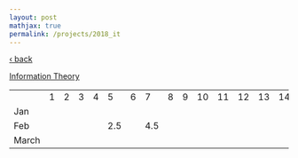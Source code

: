 ```yaml
---
layout: post
mathjax: true
permalink: /projects/2018_it
---
```

<a href="/projects/">&#8249; back</a>

[Information Theory](https://goo.gl/iFzv6d)


<table>
  <tbody>
    <tr>
      <td></td>
      <td>1</td>
      <td>2</td>
      <td>3</td>
      <td>4</td>
      <td>5</td>
      <td>6</td>
      <td>7</td>
      <td>8</td>
      <td>9</td>
      <td>10</td>
      <td>11</td>
      <td>12</td>
      <td>13</td>
      <td>14</td>
      <td>15</td>
      <td>16</td>
      <td>17</td>
      <td>18</td>
      <td>19</td>
      <td>20</td>
      <td>21</td>
      <td>22</td>
      <td>23</td>
      <td>24</td>
      <td>25</td>
      <td>26</td>
      <td>27</td>
      <td>28</td>
      <td>29</td>
      <td>30</td>
      <td>31</td>
      <td>s</td>
    </tr>
    <tr>
      <td>Jan</td>
      <td></td><!--1-->
      <td></td><!--2-->
      <td></td><!--3-->
      <td></td><!--4-->
      <td></td><!--5-->
      <td></td><!--6-->
      <td></td><!--7-->
      <td></td><!--8-->
      <td></td><!--9-->
      <td></td><!--10-->
      <td></td><!--11-->
      <td></td><!--12-->
      <td></td><!--13-->
      <td></td><!--14-->
      <td></td><!--15-->
      <td></td><!--16-->
      <td></td><!--17-->
      <td></td><!--18-->
      <td></td><!--19-->
      <td></td><!--20-->
      <td></td><!--21-->
      <td></td><!--22-->
      <td></td><!--23-->
      <td>2</td><!--24-->
      <td></td><!--25-->
      <td></td><!--26-->
      <td></td><!--27-->
      <td></td><!--28-->
      <td></td><!--29-->
      <td></td><!--30-->
      <td></td><!--31-->
      <td>2</td>
    </tr>
    <tr>
      <td>Feb</td>
      <td></td><!--1-->
      <td></td><!--2-->
      <td></td><!--3-->
      <td></td><!--4-->
      <td>2.5</td><!--5-->
      <td></td><!--6-->
      <td>4.5</td><!--7-->
      <td></td><!--8-->
      <td></td><!--9-->
      <td></td><!--10-->
      <td></td><!--11-->
      <td></td><!--12-->
      <td></td><!--13-->
      <td></td><!--14-->
      <td></td><!--15-->
      <td></td><!--16-->
      <td></td><!--17-->
      <td></td><!--18-->
      <td></td><!--19-->
      <td></td><!--20-->
      <td></td><!--21-->
      <td></td><!--22-->
      <td></td><!--23-->
      <td></td><!--24-->
      <td></td><!--25-->
      <td></td><!--26-->
      <td></td><!--27-->
      <td></td><!--28-->
      <td></td><!--29-->
      <td></td><!--30-->
      <td></td><!--31-->
      <td></td>
    </tr>
      <tr>
          <td>March</td>
          <td></td><!--1-->
          <td></td><!--2-->
          <td></td><!--3-->
          <td></td><!--4-->
          <td></td><!--5-->
          <td></td><!--6-->
          <td></td><!--7-->
          <td></td><!--8-->
          <td></td><!--9-->
          <td></td><!--10-->
          <td></td><!--11-->
          <td></td><!--12-->
          <td></td><!--13-->
          <td></td><!--14-->
          <td></td><!--15-->
          <td></td><!--16-->
          <td></td><!--17-->
          <td></td><!--18-->
          <td></td><!--19-->
          <td></td><!--20-->
          <td></td><!--21-->
          <td></td><!--22-->
          <td></td><!--23-->
          <td></td><!--24-->
          <td></td><!--25-->
          <td></td><!--26-->
          <td></td><!--27-->
          <td></td><!--28-->
          <td></td><!--29-->
          <td></td><!--30-->
          <td></td><!--31-->
          <td></td>
         </tr> 
  </tbody>
</table>
